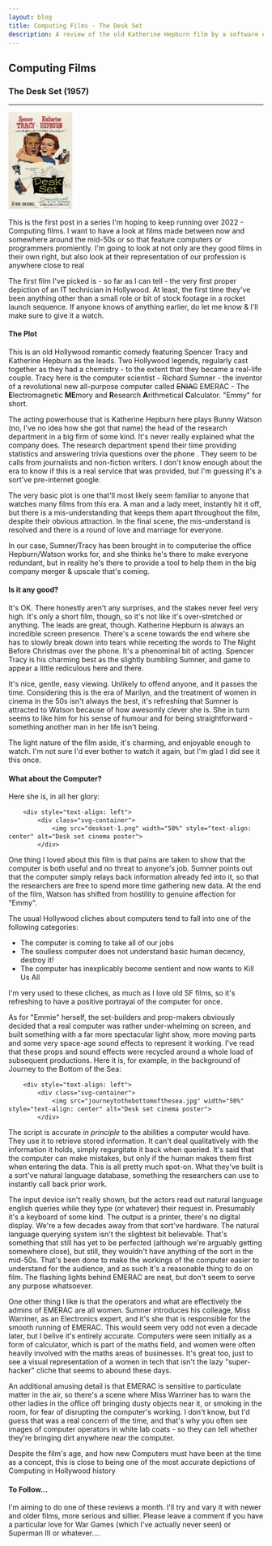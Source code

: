 ```yaml
---
layout: blog
title: Computing Films - The Desk Set
description: A review of the old Katherine Hepburn film by a software engineer
---
```


<div class="pagepanel down_arrow white">
  <div class="center">
		<h2>Computing Films</h2>
		<h3>The Desk Set (1957)</h3>
		<hr/>
		<div style="text-align: left">	
			<div class="svg-container">
				<img src="Desk_Set_cinema_poster.jpg" width="25%" style="text-align: center" alt="Desk set cinema poster">
			</div>

<p>This is the first post in a series I'm hoping to keep running over 2022 - Computing films.  I want to have a look at films made between now and somewhere around the mid-50s or so that feature computers or programmers promiently.  I'm going to look at not only are they good films in their own right, but also look at their representation of our profession is anywhere close to real</p>

<p>The first film I've picked is - so far as I can tell - the very first proper depiction of an IT technician in Hollywood.  At least, the first time they've been anything other than a small role or bit of stock footage in a rocket launch sequence.  If anyone knows of anything earlier, do let me know & I'll make sure to give it a watch.</p>

<h4>The Plot</h4>

<p>This is an old Hollywood romantic comedy featuring Spencer Tracy and Katherine Hepburn as the leads.  Two Hollywood legends, regularly cast together as they had a chemistry - to the extent that they became a real-life couple.  Tracy here is the computer scientist - Richard Sumner - the inventor of a revolutional new all-purpose computer called <s>ENIAC</s> EMERAC - The <strong>E</strong>lectromagnetic <strong>ME</strong>mory and <strong>R</strong>esearch</strong> <strong>A</strong>rithmetical <strong>C</strong>alculator.  "Emmy" for short.</p>

<p>The acting powerhouse that is Katherine Hepburn here plays Bunny Watson (no, I've no idea how she got that name) the head of the research department in a big firm of some kind.  It's never really explained what the company does.  The research department spend their time providing statistics and answering trivia questions over the phone .  They seem to be calls from journalists and non-fiction writers.  I don't know enough about the era to know if this is a real service that was provided, but I'm guessing it's a sort've pre-internet google.</p>

<p>The very basic plot is one that'll most likely seem familiar to anyone that watches many films from this era.  A man and a lady meet, instantly hit it off, but there is a mis-understanding that keeps them apart throughout the film, despite their obvious attraction.  In the final scene, the mis-understand is resolved and there is a round of love and marriage for everyone.</p>

<p>In our case, Sumner/Tracy has been brought in to computerise the office Hepburn/Watson works for, and she thinks he's there to make everyone redundant, but in reality he's there to provide a tool to help them in the big company merger & upscale that's coming.</p>

<h4>Is it any good?</h4>

<p>It's OK.  There honestly aren't any surprises, and the stakes never feel very high.  It's only a short film, though, so it's not like it's over-stretched or anything.  The leads are great, though.  Katherine Hepburn is always an incredible screen presence.  There's a scene towards the end where she has to slowly break down into tears while receiting the words to The Night Before Christmas over the phone.  It's a phenominal bit of acting.  Spencer Tracy is his charming best as the slightly bumbling Sumner, and game to appear a little rediculous here and there.</p>

<p>It's nice, gentle, easy viewing.  Unlikely to offend anyone, and it passes the time.  Considering this is the era of Marilyn, and the treatment of women in cinema in the 50s isn't always the best, it's refreshing that Sumner is attracted to Watson because of how awesomly clever she is.  She in turn seems to like him for his sense of humour and for being straightforward - something another man in her life isn't being.</p>

<p>The light nature of the film aside, it's charming, and enjoyable enough to watch.  I'm not sure I'd ever bother to watch it again, but I'm glad I did see it this once.</p>

<h4>What about the Computer?</h4>

<p>Here she is, in all her glory:</p>

		<div style="text-align: left">	
			<div class="svg-container">
				<img src="deskset-1.png" width="50%" style="text-align: center" alt="Desk set cinema poster">
			</div>

<p>One thing I loved about this film is that pains are taken to show that the computer is both useful and no threat to anyone's job.  Sumner points out that the computer simply relays back information already fed into it, so that the researchers are free to spend more time gathering new data.  At the end of the film, Watson has shifted from hostility to genuine affection for "Emmy".  </p>

<p>The usual Hollywood cliches about computers tend to fall into one of the following categories:</p>

<ul>
	<li>The computer is coming to take all of our jobs</li>
	<li>The soulless computer does not understand basic human decency, destroy it!</li>
	<li>The computer has inexplicably become sentient and now wants to Kill Us All</li>
</ul>

<p>I'm very used to these cliches, as much as I love old SF films, so it's refreshing to have a positive portrayal of the computer for once.</p>

<p>As for "Emmie" herself, the set-builders and prop-makers obviously decided that a real computer was rather under-whelming on screen, and built something with a far more spectacular light show, more moving parts and some very space-age sound effects to represent it working.  I've read that these props and sound effects were recycled around a whole load of subsequent productions.  Here it is, for example, in the background of Journey to the Bottom of the Sea:</p>

		<div style="text-align: left">	
			<div class="svg-container">
				<img src="journeytothebottomofthesea.jpg" width="50%" style="text-align: center" alt="Desk set cinema poster">
			</div>
			
<p>The script is accurate <i>in principle</i> to the abilities a computer would have.  They use it to retrieve stored information.  It can't deal qualitatively with the information it holds, simply regurgitate it back when queried.  It's said that the computer can make mistakes, but only if the human makes them first when entering the data.  This is all pretty much spot-on.  What they've built is a sort've natural language database, something the researchers can use to instantly call back prior work. </p>

<p>The input device isn't really shown, but the actors read out natural language english queries while they type (or whatever) their request in.  Presumably it's a keyboard of some kind.  The output is a printer, there's no digital display.  We're a few decades away from that sort've hardware.  The natural language querying system isn't the slightest bit believable.  That's something that still has yet to be perfected (although we're arguably getting somewhere close), but still, they wouldn't have anything of the sort in the mid-50s.  That's been done to make the workings of the computer easier to understand for the audience, and as such it's a reasonable thing to do on film.  The flashing lights behind EMERAC are neat, but don't seem to serve any purpose whatsoever.</p>

<p>One other thing I like is that the operators and what are effectively the admins of EMERAC are all women.  Sumner introduces his colleage, Miss Warriner, as an Electronics expert, and it's she that is responsible for the smooth running of EMERAC.  This would seem very odd not even a decade later, but I belive it's entirely accurate.  Computers were seen initially as a form of calculator, which is part of the maths field, and women were often heavily involved with the maths areas of businesses.  It's great too, just to see a visual representation of a women in tech that isn't the lazy "super-hacker" cliche that seems to abound these days. </p>

<p>An additional amusing detail is that EMERAC is sensitive to particulate matter in the air, so there's a scene where Miss Warriner has to warn the other ladies in the office off bringing dusty objects near it, or smoking in the room, for fear of disrupting the computer's working.  I don't know, but I'd guess that was a real concern of the time, and that's why you often see images of computer operators in white lab coats - so they can tell whether they're bringing dirt anywhere near the computer.</p>

<p>Despite the film's age, and how new Computers must have been at the time as a concept, this is close to being one of the most accurate depictions of Computing in Hollywood history</p>

<h4>To Follow...</h4>

<p>I'm aiming to do one of these reviews a month.  I'll try and vary it with newer and older films, more serious and sillier.  Please leave a comment if you have a particular love for War Games (which I've actually never seen) or Superman III or whatever....</p>






